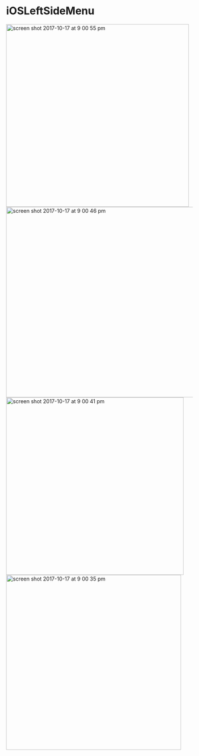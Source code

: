 # iOSLeftSideMenu

<img width="493" alt="screen shot 2017-10-17 at 9 00 55 pm" src="https://user-images.githubusercontent.com/1805372/31681009-a6c56e3c-b37e-11e7-91a1-bbf8317fa134.png">
<img width="514" alt="screen shot 2017-10-17 at 9 00 46 pm" src="https://user-images.githubusercontent.com/1805372/31681011-a6f6696a-b37e-11e7-9754-976a7cf2218b.png">
<img width="479" alt="screen shot 2017-10-17 at 9 00 41 pm" src="https://user-images.githubusercontent.com/1805372/31681012-a726e888-b37e-11e7-8ef7-0aa89ea324f1.png">
<img width="472" alt="screen shot 2017-10-17 at 9 00 35 pm" src="https://user-images.githubusercontent.com/1805372/31681013-a759d57c-b37e-11e7-84af-d3830149f235.png">

